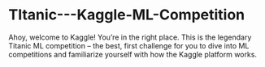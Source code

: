 # TItanic---Kaggle-ML-Competition
Ahoy, welcome to Kaggle! You’re in the right place.  This is the legendary Titanic ML competition – the best, first challenge for you to dive into ML competitions and familiarize yourself with how the Kaggle platform works.

